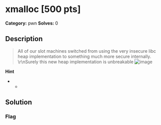 # xmalloc [500 pts]

**Category:** pwn
**Solves:** 0

## Description
>All of our slot machines switched from using the very insecure libc heap implementation to something much more secure internally. \r\nSurely this new heap implementation is unbreakable ![image](https://cdn.7tv.app/emote/61e8fae862858c6406126ced/1x.webp)

**Hint**
* -

## Solution

### Flag

